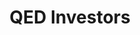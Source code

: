 ---
layout: firm_page
title: "QED Investors"
id: "qedinvestors.com"
permalink: "/qedinvestorsqedinvestors.com/"
website: "https://www.qedinvestors.com"
offices: "Alexandria (United States), London (United Kingdom), Singapore (Singapore), Mexico City (Mexico), Sao Paulo (Brazil)"
investment_stages: "Seed, Series A, Series B"
portfolio_companies: "Credit Karma, NuBank, Remitly, SoFi, Flywire"
portfolio_link: "https://www.qedinvestors.com/companies"
investment_markets: "Fintech, Lending, Payments, Insuretech, Banking-as-a-service, Embedded finance, Proptech, Wealthtech"
founded_year: "2007"
description: "QED Investors is a venture capital firm exclusively focused on fintech. They are operators turned investors, providing hands-on support and advice to their portfolio companies. Their investment philosophy centers on unit economics and building lasting relationships with founders."
linkedin: "https://www.linkedin.com/company/qed-investors/"
twitter: "https://twitter.com/QEDInvestors"
instagram: ""
team_page: "https://www.qedinvestors.com/team"
investor_type: "Venture Capital"
crunchbase: "https://www.crunchbase.com/organization/qed-investors"
pitchbook: "https://pitchbook.com/profiles/investor/50943-70"

# SEO Optimization
meta_title: "QED Investors - VC Firm - projectstartups.com"
meta_description: "QED Investors, QED Investors is a venture capital firm exclusively focused on fintech. They are operators turned investors, providing hands-on support and advice to ..."
meta_keywords: "QED Investors, Fintech, Lending, Payments, Insuretech, Banking-as-a-service, Embedded finance, Proptech, Wealthtech, VC firm, venture capital, startup investor, projectstartups.com"
canonical_url: "https://vc.projectstartups.com/qedinvestorsqedinvestors.com/"
---